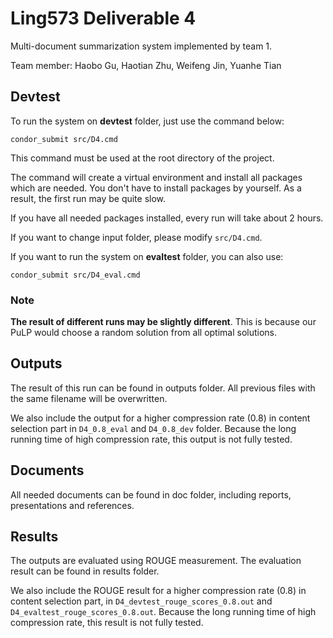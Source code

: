 # Ling573 Deliverable 4

Multi-document summarization system implemented by team 1.

Team member: Haobo Gu, Haotian Zhu, Weifeng Jin, Yuanhe Tian



## Devtest

To run the system on **devtest** folder, just use the command below:

```
condor_submit src/D4.cmd
```

This command must be used at the root directory of the project.

The command will create a virtual environment and install all packages which are needed. You don't have to install packages by yourself. As a result, the first run may be quite slow. 

If you have all needed packages installed, every run will take about 2 hours. 

If you want to change input folder, please modify `src/D4.cmd`.

If you want to run the system on **evaltest** folder, you can also use:

```shell
condor_submit src/D4_eval.cmd
```



### Note

**The result of different runs may be slightly different**. This is because our PuLP would choose a random solution from all optimal solutions. 



## Outputs
The result of this run can be found in outputs folder.
All previous files with the same filename will be overwritten. 

We also include the output for a higher compression rate (0.8) in content selection part in `D4_0.8_eval` and `D4_0.8_dev` folder. Because the long running time of high compression rate, this output is not fully tested. 

## Documents
All needed documents can be found in doc folder, including reports, presentations and references.



## Results
The outputs are evaluated using ROUGE measurement. The evaluation result can be found in results folder. 

We also include the ROUGE result for a higher compression rate (0.8) in content selection part, in `D4_devtest_rouge_scores_0.8.out` and `D4_evaltest_rouge_scores_0.8.out`. Because the long running time of high compression rate, this result is not fully tested.